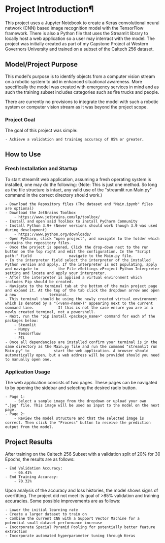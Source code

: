 # Project Introduction¶

This project uses a Jupyter Notebook to create a Keras convolutional neural network (CNN) based image recognition model with the TensorFlow framework. There is also a Python file that uses the Streamlit library to locally host a web application so a user may interract with the model. The project was initially created as part of my Capstone Project at Western Governors University and trained on a subset of the Caltech 256 dataset.
## Model/Project Purpose

This model's purpose is to identify objects from a computer vision stream on a robotic system to aid in enhanced situational awareness. More specifically the model was created with emergency services in mind and as such the training subset includes categories such as fire trucks and people.

There are currently no provisions to integrate the model with such a robotic system or computer vision stream as it was beyond the project scope.
### Project Goal

The goal of this project was simple:

    - Achieve a validation and training accuracy of 85% or greater.
## How to Use

### Fresh Installation and Startup

To start streamlit web application, assuming a fresh operating system is installed, one may do the following: (Note: This is just one method. So long as the file structure is intact, any valid use of the "streamlit run Main.py" command in the correct directory should work.)

    - Download the Repository files (The dataset and "Main.ipynb" files are optional)
    - Download the JetBrains Toolbox
        - https://www.jetbrains.com/lp/toolbox/
    - Install and open said Toolbox to install PyCharm Community
    - Install Python 3.9+ (Newer versions should work though 3.9 was used during development)
        - https://www.python.org/downloads/
    - Open PyCharm, click "open project", and navigate to the folder which contains the repository files.
    - Once the project is opened, Click the drop-down next to the run button on the top right and edit the configuration. In the "Script path:" field                 navigate to the Main.py file.
    - In the interpreter field select the interpreter of the installed Python version and apply. If the interpreter is not populating, apply and navigate to         the File->Settings->Project-Python Interpreter setting and locate and apply your interpreter.
    - After the interpreter is applied a virtual environment which includes Pip should be created.
    - Navigate to the terminal tab at the bottom of the main project page and expand it. At the top of the tab click the dropdown arrow and open a new               terminal.
    - This terminal should be using the newly created virtual environment which is denoted by a "(<venv-name>)" appearing next to the current command line.           If this is not the case ensure you are in a newly created terminal, not a powershell.
    - Next, run the "pip install <package_name>" command for each of the packages below:
        - Steamlit
        - Numpy
        - Tensorflow
        - PIL
    - Once all dependancies are installed confirm your terminal is in the same directory as the Main.py file and run the command "streamlit run Main.py" to           start the web application. A browser should automatically open, but a web address will be provided should you need to manually open one.
### Application Usage

The web application consists of two pages. These pages can be navigated to by opening the sidebar and selecting the desired radio button.

    - Page 1:
        - Select a sample image from the dropdown or upload your own ".jpg" file. This image will be used as input to the model on the next page.
    - Page 2:
        - Review the model structure and that the selected image is correct. Then click the "Process" button to receive the prediction output from the model.
## Project Results

After training on the Caltech 256 Subset with a validation split of 20% for 30 Epochs, the results are as follows:

    - End Validation Accuracy:
        - 66.41%
    - End Training Accuracy:
        - 78.32%

Upon analysis of the accuracy and loss histories, the model shows signs of overfitting. The project did not meet its goal of >85% validation and training accuracies. Some possible improvements are as follows:

    - Lower the initial learning rate
    - Create a larger dataset to train on
    - Combine the current CNN with a Support Vector Machine for a potential small dataset performance increase
    - Incorporate Spacial Pyramid Pooling for potentially better feature extraction
    - Incorporate automated hyperparameter tuning through Keras
